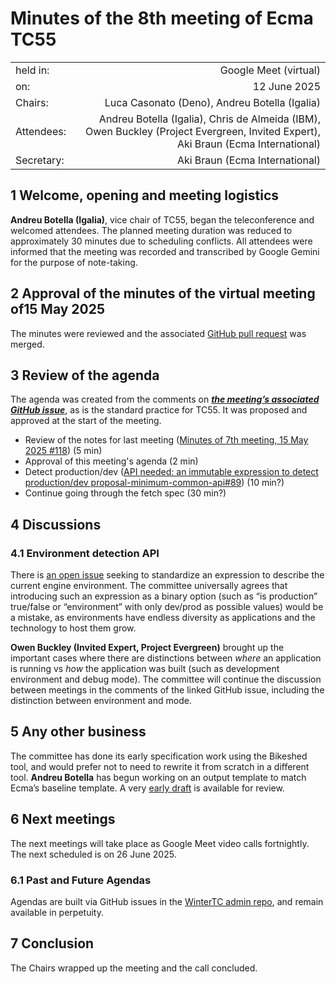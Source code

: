 # Minutes of the 8th meeting of Ecma TC55

|            |                                               |
|:-----------|----------------------------------------------:|
| held in:   |                         Google Meet (virtual) |
| on:        |                                  12 June 2025 |
| Chairs:    | Luca Casonato (Deno), Andreu Botella (Igalia) |
| Attendees: | Andreu Botella (Igalia), Chris de Almeida (IBM), Owen Buckley (Project Evergreen, Invited Expert), Aki Braun (Ecma International) |
| Secretary: |                Aki Braun (Ecma International) |

## 1 Welcome, opening and meeting logistics

**Andreu Botella (Igalia)**, vice chair of TC55, began the teleconference and welcomed attendees. The planned meeting duration was reduced to approximately 30 minutes due to scheduling conflicts. All attendees were informed that the meeting was recorded and transcribed by Google Gemini for the purpose of note-taking.

## 2 Approval of the minutes of the virtual meeting of15 May 2025

The minutes were reviewed and the associated [GitHub pull request](https://github.com/WinterTC55/admin/pull/118) was merged.

## 3 Review of the agenda

The agenda was created from the comments on ***[the meeting’s associated GitHub issue](https://github.com/WinterTC55/admin/issues/120)***, as is the standard practice for TC55. It was proposed and approved at the start of the meeting.

- Review of the notes for last meeting ([Minutes of 7th meeting, 15 May 2025 \#118](https://github.com/WinterTC55/admin/pull/118)) (5 min)
- Approval of this meeting's agenda (2 min)
- Detect production/dev ([API needed: an immutable expression to detect production/dev proposal-minimum-common-api\#89](https://github.com/WinterTC55/proposal-minimum-common-api/issues/89)) (10 min?)
- Continue going through the fetch spec (30 min?)

## 4 Discussions

### 4.1 Environment detection API

There is [an open issue](https://github.com/WinterTC55/proposal-minimum-common-api/issues/89) seeking to standardize an expression to describe the current engine environment. The committee universally agrees that introducing such an expression as a binary option (such as “is production” true/false or “environment” with only dev/prod as possible values) would be a mistake, as environments have endless diversity as applications and the technology to host them grow.

**Owen Buckley (Invited Expert, Project Evergreen)** brought up the important cases where there are distinctions between *where* an application is running vs *how* the application was built (such as development environment and debug mode). The committee will continue the discussion between meetings in the comments of the linked GitHub issue, including the distinction between environment and mode.

## 5 Any other business

The committee has done its early specification work using the Bikeshed tool, and would prefer not to need to rewrite it from scratch in a different tool. **Andreu Botella** has begun working on an output template to match Ecma’s baseline template. A very [early draft](https://andreubotella.github.io/wintertc-bikeshed-template/min-common-api.pdf) is available for review.

## 6 Next meetings

The next meetings will take place as Google Meet video calls fortnightly. The next scheduled is on 26 June 2025.

### 6.1 Past and Future Agendas

Agendas are built via GitHub issues in the [WinterTC admin repo](https://github.com/WinterTC55/admin/issues), and remain available in perpetuity.

## 7 Conclusion

The Chairs wrapped up the meeting and the call concluded.
